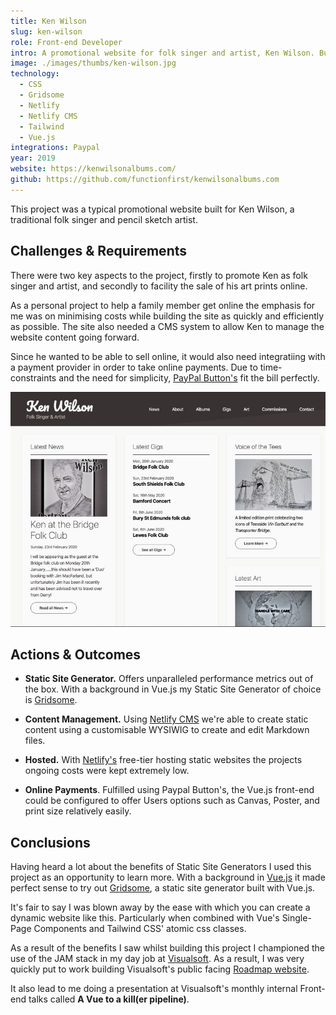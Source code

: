 ```yaml
---
title: Ken Wilson
slug: ken-wilson
role: Front-end Developer
intro: A promotional website for folk singer and artist, Ken Wilson. Built with the Gridsome static-site generator.
image: ./images/thumbs/ken-wilson.jpg
technology:
  - CSS
  - Gridsome
  - Netlify
  - Netlify CMS
  - Tailwind
  - Vue.js
integrations: Paypal
year: 2019
website: https://kenwilsonalbums.com/
github: https://github.com/functionfirst/kenwilsonalbums.com
---
```


This project was a typical promotional website built for Ken Wilson, a traditional folk singer and pencil sketch artist.

## Challenges & Requirements
There were two key aspects to the project, firstly to promote Ken as folk singer and artist, and secondly to facility the sale of his art prints online.

As a personal project to help a family member get online the emphasis for me was on minimising costs while building the site as quickly and efficiently as possible. The site also needed a CMS system to allow Ken to manage the website content going forward.

Since he wanted to be able to sell online, it would also need integratiing with a payment provider in order to take online payments. Due to time-constraints and the need for simplicity, [PayPal Button's](https://www.paypal.com/buttons/) fit the bill perfectly.

[![Screenshot of Ken Wilson's website](./images/kenwilson.jpg)](./images/kenwilson.jpg)

## Actions & Outcomes

* **Static Site Generator.** Offers unparalleled performance metrics out of the box. With a background in Vue.js my Static Site Generator of choice is [Gridsome](https://gridsome.org/).

* **Content Management.** Using [Netlify CMS](https://www.netlifycms.org/) we're able to create static content using a customisable WYSIWIG to create and edit Markdown files.

* **Hosted.** With [Netlify's](https://netlify.com/) free-tier hosting static websites the projects ongoing costs were kept extremely low.

* **Online Payments**. Fulfilled using Paypal Button's, the Vue.js front-end could be configured to offer Users options such as Canvas, Poster, and print size relatively easily.

## Conclusions
Having heard a lot about the benefits of Static Site Generators I used this project as an opportunity to learn more. With a background in [Vue.js](https://vuejs.org/) it made perfect sense to try out [Gridsome](https://gridsome.org/), a static site generator built with Vue.js.

It's fair to say I was blown away by the ease with which you can create a dynamic website like this. Particularly when combined with Vue's Single-Page Components and Tailwind CSS' atomic css classes.

As a result of the benefits I saw whilst building this project I championed the use of the JAM stack in my day job at [Visualsoft](https://www.visualsoft.co.uk/). As a result, I was very quickly put to work building Visualsoft's public facing [Roadmap website](/visualsoft-roadmap).

It also lead to me doing a presentation at Visualsoft's monthly internal Front-end talks called **A Vue to a kill(er pipeline)**.